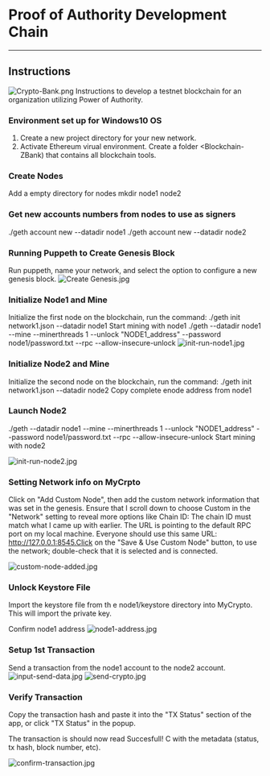 # Proof of Authority Development Chain
---
## Instructions
![Crypto-Bank.png](Images/crypto-bank.png)
Instructions to develop a testnet blockchain for an organization utilizing Power of Authority.

### Environment set up for Windows10 OS

1. Create a new project directory for your new network.
2. Activate Ethereum virual environment. Create a folder <Blockchain-ZBank) that contains all blockchain tools.

### Create Nodes
Add a empty directory for nodes
mkdir node1 node2

### Get new accounts numbers from nodes to use as signers
./geth account new --datadir node1
./geth account new --datadir node2

### Running Puppeth to Create Genesis Block
Run puppeth, name your network, and select the option to configure a new genesis block.
![Create Genesis.jpg](Images/1-CreateGenisis.jpg)

### Initialize Node1 and Mine
Initialize the first node on the blockchain, run the command: ./geth init network1.json --datadir node1
Start mining with node1
./geth --datadir node1 --mine --minerthreads 1 --unlock "NODE1_address" --password node1/password.txt  --rpc --allow-insecure-unlock
![init-run-node1.jpg](Images/2-InitRunNode1.jpg)

### Initialize Node2 and Mine
Initialize the second node on the blockchain, run the command: ./geth init network1.json --datadir node2
Copy complete enode address from node1

### Launch Node2
./geth --datadir node1 --mine --minerthreads 1 --unlock "NODE1_address" --password node1/password.txt  --rpc --allow-insecure-unlock
Start mining with node2

![init-run-node2.jpg](Images/3-InitRunNode2.jpg)


### Setting Network info on MyCrpto

Click on "Add Custom Node", then add the custom network information that was set in the genesis.
Ensure that I scroll down to choose Custom in the "Network" setting to reveal more options like Chain ID:
The chain ID must match what I came up with earlier.
The URL is pointing to the default RPC port on my local machine. Everyone should use this same URL: http://127.0.0.1:8545.Click on the "Save & Use Custom Node" button, to use the network; double-check that it is selected and is connected.

![custom-node-added.jpg](Images/5-AddCustomNode.jpg)

### Unlock Keystore File
Import the keystore file from th e node1/keystore directory into MyCrypto. This will import the private key.

Confirm node1 address 
![node1-address.jpg](Images/6-N1AddressConfirm.jpg)


### Setup 1st Transaction
Send a transaction from the node1 account to the node2 account.
![input-send-data.jpg](Images/7-CompleteForm.jpg)
![send-crypto.jpg](Images/8-SendTransaction.jpg)

### Verify Transaction
Copy the transaction hash and paste it into the "TX Status" section of the app, or click "TX Status" in the popup.

The transaction is should now read Succesfull! C with the metadata (status, tx hash, block number, etc).

![confirm-transaction.jpg](Images/9-ConfirmTransaction.jpg)
